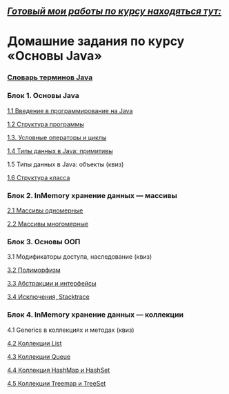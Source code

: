  ## [*Готовый мои работы по курсу находяться тут:*](https://github.com/Maxim-Wilhelm/JAVA_Developer_Training)

# Домашние задания по курсу «Основы Java»

### [Словарь терминов Java](./java_glossary.md/)

### Блок 1. Основы Java

[1.1 Введение в программирование на Java](introduction)

[1.2	Структура программы](program-structure)

[1.3.   Условные операторы и циклы](conditional-statements-cycles)

[1.4	Типы данных в Java: примитивы](primitive-types)

1.5	Типы данных в Java: объекты (квиз)

[1.6	Структура класса](class-structure)


### Блок 2. InMemory хранение данных — массивы

[2.1	Массивы одномерные](one-dimensional-array)

[2.2	Массивы многомерные](multidimensional-array)


### Блок 3. Основы ООП

3.1	Модификаторы доступа, наследование (квиз)	

[3.2	Полиморфизм](polymorphism)

[3.3	Абстракции и интерфейсы](abstractions-interfaces)

[3.4  Исключения, Stacktrace](exceptions)


### Блок 4. InMemory хранение данных — коллекции

4.1 Generics в коллекциях и методах (квиз)

[4.2	Коллекции List](list)

[4.3	Коллекции Queue](queue)

[4.4	Коллекция HashMap и HashSet](hash-collections)

[4.5	Коллекции Treemap и TreeSet](tree-collections)
